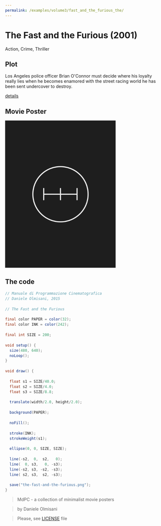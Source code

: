 ```yaml
---
permalink: /examples/volume3/fast_and_the_furious_the/
---
```

# The Fast and the Furious (2001)

Action, Crime, Thriller

## Plot
Los Angeles police officer Brian O'Connor must decide where his loyalty really lies when he becomes enamored with the street racing world he has been sent undercover to destroy.

[details](https://www.imdb.com/title/tt0232500/)

## Movie Poster
<img src="the-fast-and-the-furious.png"  width="360px" title="The Fast and the Furious">


## The code
```java
// Manuale di Programmazione Cinematografica
// Daniele Olmisani, 2015

// The Fast and the Furious

final color PAPER = color(32);
final color INK = color(242);

final int SIZE = 200;

void setup() {
  size(480, 640);
  noLoop();
}

void draw() {
  
  float s1 = SIZE/40.0;
  float s2 = SIZE/4.0;
  float s3 = SIZE/8.8;
  
  translate(width/2.0, height/2.0);
  
  background(PAPER);
  
  noFill();
  
  stroke(INK);
  strokeWeight(s1);
  
  ellipse(0, 0, SIZE, SIZE);
  
  line(-s2,  0,  s2,   0);
  line(  0, s3,   0, -s3);
  line(-s2, s3, -s2, -s3);
  line( s2, s3,  s2, -s3);
  
  save("the-fast-and-the-furious.png");
}
```

> MdPC - a collection of minimalist movie posters

> by Daniele Olmisani

> Please, see [LICENSE](../../../LICENSE) file
